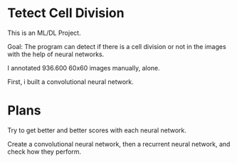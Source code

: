# Tetect Cell Division

This is an ML/DL Project. 

Goal: The program can detect if there is a cell division or not in the images with the help of neural networks.

I annotated 936.600 60x60 images manually, alone.

First, i built a convolutional neural network.

# Plans

Try to get better and better scores with each neural network.

Create a convolutional neural network, then a recurrent neural network, and check how they perform.
